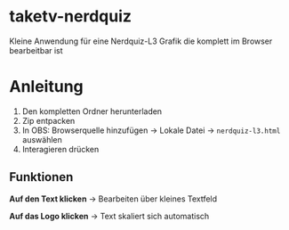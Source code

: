# taketv-nerdquiz

Kleine Anwendung für eine Nerdquiz-L3 Grafik die komplett im Browser bearbeitbar ist

# Anleitung

1. Den kompletten Ordner herunterladen
2. Zip entpacken
3. In OBS: Browserquelle hinzufügen -> Lokale Datei -> `nerdquiz-l3.html` auswählen
4. Interagieren drücken

## Funktionen

**Auf den Text klicken**
-> Bearbeiten über kleines Textfeld

**Auf das Logo klicken**
-> Text skaliert sich automatisch